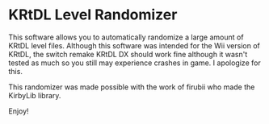 # KRtDL Level Randomizer

This software allows you to automatically randomize a large amount of KRtDL level files.
Although this software was intended for the Wii version of KRtDL, the switch remake KRtDL DX should work fine although it wasn't tested as much so you still may experience crashes in game. I apologize for this.

This randomizer was made possible with the work of firubii who made the KirbyLib library.

Enjoy!
